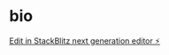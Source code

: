 # bio

[Edit in StackBlitz next generation editor ⚡️](https://stackblitz.com/~/github.com/ed23x/bio)